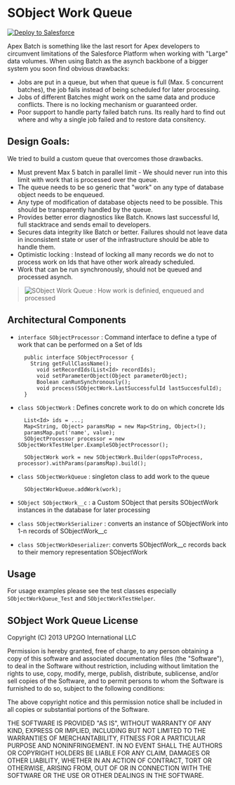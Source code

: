 # SObject Work Queue #

<a href="https://githubsfdeploy.herokuapp.com?owner=rsoesemann&repo=sobject-work-queue">
  <img alt="Deploy to Salesforce"
       src="https://raw.githubusercontent.com/afawcett/githubsfdeploy/master/src/main/webapp/resources/img/deploy.png">
</a>

Apex Batch is something like the last resort for Apex developers to circumvent limitations of the Salesforce Platform when working with "Large" data volumes.  When using Batch as the asynch backbone of a bigger system you soon find obvious drawbacks:

- Jobs are put in a queue, but when that queue is full (Max. 5 concurrent batches), the job fails instead of being scheduled for later processing.
- Jobs of different Batches might work on the same data and produce conflicts. There is no locking mechanism or guaranteed order.
- Poor support to handle party failed batch runs. Its really hard to find out where and why a single job failed and to restore data consitency.

## Design Goals: ##

We tried to build a custom queue that overcomes those drawbacks.

- Must prevent Max 5 batch in parallel limit - We should never run into this limit with work that is processed over the queue.	 	 	 
- The queue needs to be so generic that "work" on any type of database object needs to be enqueued.	 	 	 
- Any type of modification of database objects need to be possible. This should be transparently handled by the queue.	 	 	 
- Provides better error diagnostics like Batch. Knows last successful Id, full stacktrace and sends email to developers.	 
- Secures data integrity like Batch or better. Failures should not leave data in inconsistent state or user of the infrastructure should be able to handle them.	 	 	 
- Optimistic locking : Instead of locking all many records we do not to process work on Ids that have other work already scheduled.	 	 	 
- Work that can be run synchronously, should not be queued and processed asynch.

> ![SObject Work Queue : How work is definied, enqueued and processed](https://raw.github.com/rsoesemann/sobject-work-queue/master/resources/SObjectWorkQueueInfrastructure.png)

## Architectural Components ##

- `interface SObjectProcessor` : Command interface to define a type of work that can be performed on a Set of Ids

        public interface SObjectProcessor {
          String getFullClassName();
	        void setRecordIds(List<Id> recordIds);
	        void setParameterObject(Object parameterObject);
	        Boolean canRunSynchronously();
	        void process(SObjectWork.LastSuccessfulId lastSuccesfulId);
        }

- `class SObjectWork` : Defines concrete work to do on which concrete Ids

        List<Id> ids = ...;
        Map<String, Object> paramsMap = new Map<String, Object>();
        paramsMap.put('name', value);
        SObjectProcessor processor = new SObjectWorkTestHelper.ExampleSObjectProcessor();
        
        SObjectWork work = new SObjectWork.Builder(oppsToProcess, processor).withParams(paramsMap).build();

- `class SObjectWorkQueue` : singleton class to add work to the queue 

        SObjectWorkQueue.addWork(work);

- `SObject SObjectWork__c` : a Custom SObject that persits SObjectWork instances in the database for later processing
- `class SObjectWorkSerializer` : converts an instance of SObjectWork into 1-n records of SObjectWork__c
- `class SObjectWorkDeserializer`: converts SObjectWork__c records back to their memory representation SObjectWork

## Usage ##

For usage examples please see the test classes especially `SObjectWorkQueue_Test` and `SObjectWorkTestHelper`.



## SObject Work Queue License ##

Copyright (C) 2013 UP2GO International LLC

Permission is hereby granted, free of charge, to any person obtaining a
copy of this software and associated documentation files (the
"Software"), to deal in the Software without restriction, including
without limitation the rights to use, copy, modify, merge, publish,
distribute, sublicense, and/or sell copies of the Software, and to
permit persons to whom the Software is furnished to do so, subject to
the following conditions:

The above copyright notice and this permission notice shall be included
in all copies or substantial portions of the Software.

THE SOFTWARE IS PROVIDED "AS IS", WITHOUT WARRANTY OF ANY KIND, EXPRESS
OR IMPLIED, INCLUDING BUT NOT LIMITED TO THE WARRANTIES OF
MERCHANTABILITY, FITNESS FOR A PARTICULAR PURPOSE AND
NONINFRINGEMENT. IN NO EVENT SHALL THE AUTHORS OR COPYRIGHT HOLDERS BE
LIABLE FOR ANY CLAIM, DAMAGES OR OTHER LIABILITY, WHETHER IN AN ACTION
OF CONTRACT, TORT OR OTHERWISE, ARISING FROM, OUT OF OR IN CONNECTION
WITH THE SOFTWARE OR THE USE OR OTHER DEALINGS IN THE SOFTWARE.
